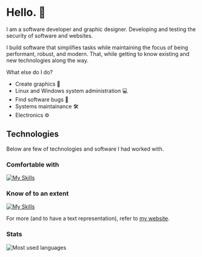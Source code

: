 # Hello. 👋

I am a software developer and graphic designer.
Developing and testing the security of software and websites.

I build software that simplifies tasks while maintaining the focus of being performant, robust, and modern. That, while getting to know existing and new technologies along the way.

What else do I do?

-   Create graphics 🎨
-   Linux and Windows system administration 💻
-   Find software bugs 🐛
-   Systems maintainance 🛠
-   Electronics ⚙

## Technologies

Below are few of technologies and software I had worked with.

### Comfortable with
[![My Skills](https://skillicons.dev/icons?i=rust,flutter,dart,golang,php,python,typescript,sass,html,css,javascript,nodejs,mysql,sqlite,linux,git,nginx,cloudflare,markdown,raspberrypi,vscode,webpack,regex,github,bash,svg&perline=6)](https://skillicons.dev)

### Know of to an extent
[![My Skills](https://skillicons.dev/icons?i=webassembly,c,cpp,cs,kotlin,java,androidstudio,visualstudio,powershell,azure,blender,discordbots&perline=6)](https://skillicons.dev)

For more (and to have a text representation), refer to [my website](https://uint.dev/).

### Stats

<img src="https://github-readme-stats-git-masterrstaa-rickstaa.vercel.app/api/top-langs?username=uintdev&langs_count=8&hide=c,c%2B%2B,makefile,assembly,cmake,objective-c,swift,ruby,kotlin,ejs,html&show_icons=true&layout=compact&bg_color=242424&text_color=ffffff&title_color=ffffff&border_radius=20&hide_border=true" alt="Most used languages">
